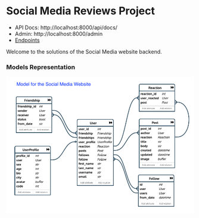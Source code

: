 # Social Media Reviews Project

- API Docs: http://localhost:8000/api/docs/
- Admin: http://localhost:8000/admin
- [Endpoints](./Endpoints.md)

Welcome to the solutions of the Social Media website backend.

### Models Representation

![models][models]

[models]: ./Model_Diagram.png